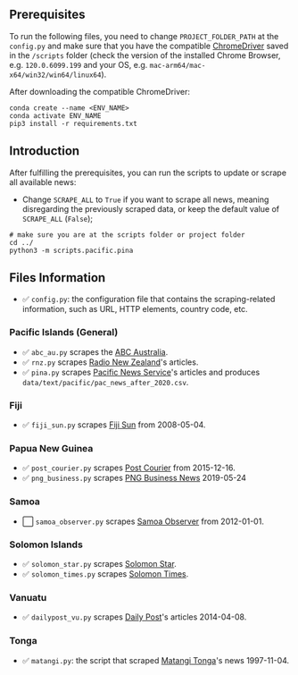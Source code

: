 ## Prerequisites

To run the following files, you need to change `PROJECT_FOLDER_PATH` at the `config.py` and make sure that you have the compatible [ChromeDriver](https://googlechromelabs.github.io/chrome-for-testing/) saved in the `/scripts` folder (check the version of the installed Chrome Browser, e.g. `120.0.6099.199` and your OS, e.g. `mac-arm64/mac-x64/win32/win64/linux64`).

After downloading the compatible ChromeDriver:

```
conda create --name <ENV_NAME>
conda activate ENV_NAME
pip3 install -r requirements.txt
```

## Introduction

After fulfilling the prerequisites, you can run the scripts to update or scrape all available news:

- Change `SCRAPE_ALL` to  `True` if you want to scrape all news, meaning disregarding the previously scraped data, or keep the default value of `SCRAPE_ALL` (`False`);

```
# make sure you are at the scripts folder or project folder
cd ../
python3 -m scripts.pacific.pina
```

## Files Information

- :white_check_mark: `config.py`: the configuration file that contains the scraping-related information, such as URL, HTTP elements, country code, etc.

### Pacific Islands (General)

- :white_check_mark: `abc_au.py` scrapes the [ABC Australia](https://www.abc.net.au/).
- :white_check_mark: `rnz.py` scrapes [Radio New Zealand](https://www.rnz.co.nz/)'s articles.
- :white_check_mark: `pina.py` scrapes [Pacific News Service](https://pina.com.fj/)'s articles and produces `data/text/pacific/pac_news_after_2020.csv`.

### Fiji

- :white_check_mark: `fiji_sun.py` scrapes [Fiji Sun](https://fijisun.com.fj/) from 2008-05-04.

### Papua New Guinea

- :white_check_mark: `post_courier.py` scrapes [Post Courier](https://www.postcourier.com.pg/) from 2015-12-16.
- :white_check_mark: `png_business.py` scrapes [PNG Business News](https://www.pngbusinessnews.com/) 2019-05-24

### Samoa

- :white_large_square: `samoa_observer.py` scrapes [Samoa Observer](https://www.samoaobserver.ws/) from 2012-01-01.

### Solomon Islands

- :white_check_mark: `solomon_star.py` scrapes [Solomon Star](https://www.solomonstarnews.com/).
- :white_check_mark: `solomon_times.py` scrapes [Solomon Times](https://www.solomontimes.com/).


### Vanuatu

- :white_check_mark: `dailypost_vu.py` scrapes [Daily Post](https://www.dailypost.vu/)'s articles 2014-04-08.

### Tonga

- :white_check_mark: `matangi.py`: the script that scraped [Matangi Tonga](https://matangitonga.to)'s news 1997-11-04.
